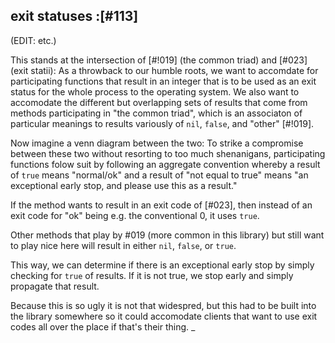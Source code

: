 ## exit statuses :[#113]

(EDIT: etc.)

This stands at the intersection of [#!019]  (the common triad) and
[#023]  (exit statii): As a throwback to our humble roots, we want to
accomdate for participating functions that result in an integer that is
to be used as an exit status for the whole process to the operating
system. We also want to accomodate the different but overlapping
sets of results that come from methods participating in
"the common triad", which is an associaton of particular meanings to
results variously of `nil`, `false`, and "other" [#!019].

Now imagine a venn diagram between the two: To strike a compromise between
these two without resorting to too much shenanigans, participating
functions folow suit  by following an aggregate convention whereby
a result of `true` means "normal/ok" and a result of "not equal to true"
means "an exceptional early stop, and please use this as a result."

If the method wants to result in an exit code of [#023], then instead
of an exit code for "ok" being e.g. the conventional 0, it uses `true`.

Other methods that play by #019 (more common in this library) but still
want to play nice here will result in either `nil`, `false`, or `true`.

This way, we can determine if there is an exceptional early stop by
simply checking for `true` of results.  If it is not true, we stop
early and simply propagate that result.

Because this is so ugly it is not that widespred, but this had to be
built into the library somewhere so it could accomodate clients that
want to use exit codes all over the place if that's their thing.
_
